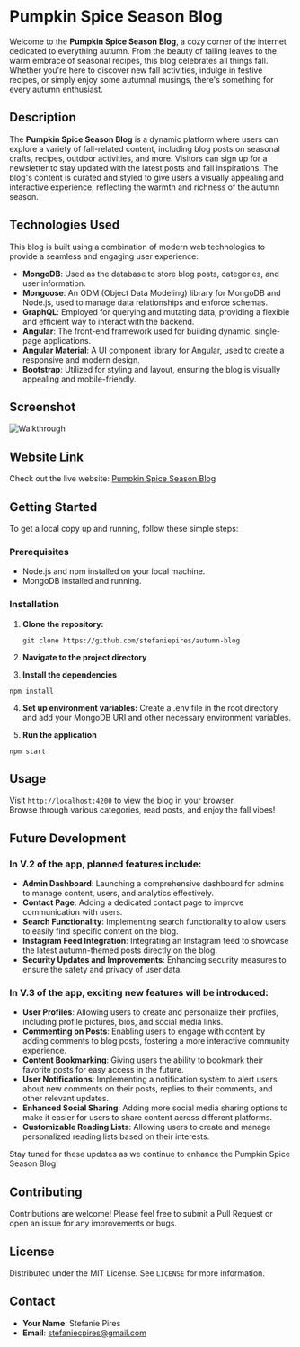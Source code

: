 # Pumpkin Spice Season Blog

Welcome to the **Pumpkin Spice Season Blog**, a cozy corner of the internet dedicated to everything autumn. From the beauty of falling leaves to the warm embrace of seasonal recipes, this blog celebrates all things fall. Whether you're here to discover new fall activities, indulge in festive recipes, or simply enjoy some autumnal musings, there's something for every autumn enthusiast.

## Description

The **Pumpkin Spice Season Blog** is a dynamic platform where users can explore a variety of fall-related content, including blog posts on seasonal crafts, recipes, outdoor activities, and more. Visitors can sign up for a newsletter to stay updated with the latest posts and fall inspirations. The blog's content is curated and styled to give users a visually appealing and interactive experience, reflecting the warmth and richness of the autumn season.

## Technologies Used

This blog is built using a combination of modern web technologies to provide a seamless and engaging user experience:

- **MongoDB**: Used as the database to store blog posts, categories, and user information.
- **Mongoose**: An ODM (Object Data Modeling) library for MongoDB and Node.js, used to manage data relationships and enforce schemas.
- **GraphQL**: Employed for querying and mutating data, providing a flexible and efficient way to interact with the backend.
- **Angular**: The front-end framework used for building dynamic, single-page applications.
- **Angular Material**: A UI component library for Angular, used to create a responsive and modern design.
- **Bootstrap**: Utilized for styling and layout, ensuring the blog is visually appealing and mobile-friendly.

## Screenshot

![Walkthrough](./walkthrough.gif)

## Website Link

Check out the live website: [Pumpkin Spice Season Blog](https://stef-psl-blog.web.app/#/home)

## Getting Started

To get a local copy up and running, follow these simple steps:

### Prerequisites

- Node.js and npm installed on your local machine.
- MongoDB installed and running.

### Installation

1. **Clone the repository:**

   `git clone https://github.com/stefaniepires/autumn-blog`

2. **Navigate to the project directory**

3. **Install the dependencies**

`npm install`

4. **Set up environment variables:**
   Create a .env file in the root directory and add your MongoDB URI and other necessary environment variables.

5. **Run the application**

`npm start`

## Usage

Visit `http://localhost:4200` to view the blog in your browser.  
Browse through various categories, read posts, and enjoy the fall vibes!

## Future Development

### In V.2 of the app, planned features include:

- **Admin Dashboard**: Launching a comprehensive dashboard for admins to manage content, users, and analytics effectively.
- **Contact Page**: Adding a dedicated contact page to improve communication with users.
- **Search Functionality**: Implementing search functionality to allow users to easily find specific content on the blog.
- **Instagram Feed Integration**: Integrating an Instagram feed to showcase the latest autumn-themed posts directly on the blog.
- **Security Updates and Improvements**: Enhancing security measures to ensure the safety and privacy of user data.

### In V.3 of the app, exciting new features will be introduced:

- **User Profiles**: Allowing users to create and personalize their profiles, including profile pictures, bios, and social media links.
- **Commenting on Posts**: Enabling users to engage with content by adding comments to blog posts, fostering a more interactive community experience.
- **Content Bookmarking**: Giving users the ability to bookmark their favorite posts for easy access in the future.
- **User Notifications**: Implementing a notification system to alert users about new comments on their posts, replies to their comments, and other relevant updates.
- **Enhanced Social Sharing**: Adding more social media sharing options to make it easier for users to share content across different platforms.
- **Customizable Reading Lists**: Allowing users to create and manage personalized reading lists based on their interests.

Stay tuned for these updates as we continue to enhance the Pumpkin Spice Season Blog!

## Contributing

Contributions are welcome! Please feel free to submit a Pull Request or open an issue for any improvements or bugs.

## License

Distributed under the MIT License. See `LICENSE` for more information.

## Contact

- **Your Name**: Stefanie Pires
- **Email**: stefaniecpires@gmail.com
